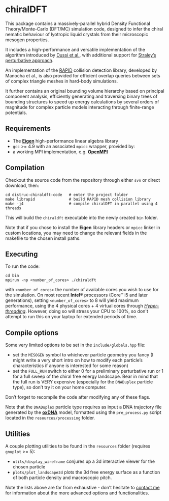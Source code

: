 # chiralDFT

This package contains a massively-parallel hybrid Density Functional Theory/Monte-Carlo (DFT/MC) simulation code, designed to infer the chiral nematic behaviour of lyotropic liquid crystals from their microscopic mesogen properties.

It includes a high-performance and versatile implementation of the algorithm introduced by [Dussi et al.](http://dx.doi.org/10.1103/PhysRevE.90.020503), with additional support for [Straley’s perturbative approach](http://dx.doi.org/10.1103/PhysRevA.14.1835).

An implementation of the [RAPID](http://dx.doi.org/10.1145/237170.237244) collision detection library, developed by Manocha et al., is also provided for efficient overlap queries between sets of complex triangle meshes in hard-body simulations.

It further contains an original bounding volume hierarchy based on principal component analysis, efficiently generating and traversing binary trees of bounding structures to speed up energy calculations by several orders of magnitude for complex particle models interacting through finite-range potentials.



## Requirements

* The [**Eigen**](https://eigen.tuxfamily.org) high-performance linear algebra library
* `gcc` >= 4.9 with an associated `mpicc` wrapper, provided by:
* a working MPI implementation, e.g. [**OpenMPI**](https://www.open-mpi.org)



## Compilation

Checkout the source code from the repository through either `svn` or direct download, then:

~~~shell
cd distruc-chiraldft-code	# enter the project folder
make librapid	  			# build RAPID mesh collision library
make -j4					# compile chiralDFT in parallel using 4 threads
~~~

This will build the `chiraldft` executable into the newly created `bin` folder.

Note that if you chose to install the **Eigen** library headers or `mpicc` linker in custom locations, you may need to change the relevant fields in the makefile to the chosen install paths.



## Executing

To run the code:

~~~shell
cd bin
mpirun -np <number_of_cores> ./chiraldft
~~~

with `<number_of_cores>` the number of available cores you wish to use for the simulation.
On most recent **Intel**® processors (Core™ i5 and later generations), setting `<number_of_cores>` to 8 will yield maximum performance, using the 4 physical cores + 4 virtual cores through [*Hyper-threading*](https://en.wikipedia.org/wiki/Hyper-threading). However, doing so will stress your CPU to 100%, so don't attempt to run this on your laptop for extended periods of time.



## Compile options

Some very limited options to be set in the `include/globals.hpp` file:

* set the `MESOGEN` symbol to whichever particle geometry you fancy (I might write a very short intro on how to modify each particle’s characteristics if anyone is interested for some reason)
* set the `FULL_RUN` switch to either 0 for a preliminary perturbative run or 1 for a full sweep of the chiral free energy landscape. Bear in mind that the full run is VERY expensive (especially for the `DNADuplex` particle type), so don’t try it on your home computer.

Don’t forget to recompile the code after modifying any of these flags.

Note that the `DNADuplex` particle type requires as input a DNA trajectory file generated by the [**oxDNA**](https://sourceforge.net/projects/oxdna/) model, formatted using the `pre_process.py` script located in the `resources/processing` folder.



## Utilities

A couple plotting utilities to be found in the `resources` folder (requires `gnuplot` >= 5):

* `utils/display_wireframe` conjures up a 3d interactive viewer for the chosen particle
* `plots/plot_landscape3d` plots the 3d free energy surface as a function of both particle density and macroscopic pitch.

Note the lists above are far from exhaustive - don’t hesitate to [contact me](mailto:maxime.tortora@chem.ox.ac.uk) for information about the more advanced options and functionalities.
